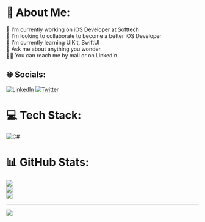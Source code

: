 # 💫 About Me:
🔭 I’m currently working on iOS Developer at Softtech<br>👯 I’m looking to collaborate to become a better iOS Developer<br>🌱 I’m currently learning UIKit, SwiftUI<br>💬 Ask me about anything you wonder.<br>✋🏼 You can reach me by mail or on LinkedIn<br>


## 🌐 Socials:
[![LinkedIn](https://img.shields.io/badge/LinkedIn-%230077B5.svg?logo=linkedin&logoColor=white)](https://linkedin.com/in/toyguncil) [![Twitter](https://img.shields.io/badge/Twitter-%231DA1F2.svg?logo=Twitter&logoColor=white)](https://twitter.com/toyguncildev) 

# 💻 Tech Stack:
![C#](https://img.shields.io/badge/c%23-%23239120.svg?style=for-the-badge&logo=swift&logoColor=white)
# 📊 GitHub Stats:
![](https://github-readme-stats.vercel.app/api?username=toygunchill&theme=onedark&hide_border=false&include_all_commits=false&count_private=true)<br/>
![](https://github-readme-streak-stats.herokuapp.com/?user=toygunchill&theme=onedark&hide_border=false)<br/>
![](https://github-readme-stats.vercel.app/api/top-langs/?username=toygunchill&theme=onedark&hide_border=false&include_all_commits=false&count_private=true&layout=compact)

---
[![](https://visitcount.itsvg.in/api?id=toygunchill&icon=2&color=7)](https://visitcount.itsvg.in)

<!-- Proudly created with GPRM ( https://gprm.itsvg.in ) -->
